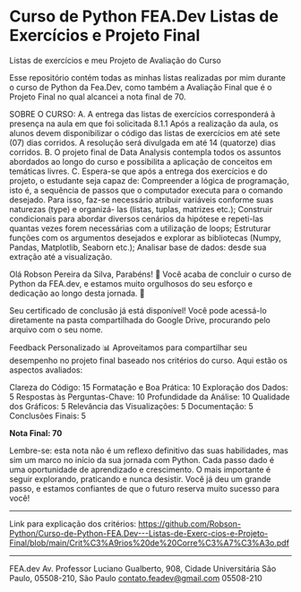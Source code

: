 # **Curso de Python FEA.Dev Listas de Exercícios e Projeto Final**
Listas de exercícios e meu Projeto de Avaliação do Curso

Esse repositório contém todas as minhas listas realizadas por mim durante o curso de Python da Fea.Dev, como também a Avaliação Final que é o Projeto Final no qual alcancei a nota final de 70.

SOBRE O CURSO:
A. A entrega das listas de exercícios corresponderá à presença na aula em que foi solicitada
8.1.1 Após a realização da aula, os alunos devem disponibilizar o código das listas de exercícios em até sete (07) dias corridos. A resolução será divulgada em até 14 (quatorze) dias corridos.
B. O projeto final de Data Analysis contempla todos os assuntos abordados ao longo do curso e possibilita a aplicação de conceitos em temáticas livres.
C. Espera-se que após a entrega dos exercícios e do projeto, o estudante seja capaz de:
Compreender a lógica de programação, isto é, a sequência de passos que o computador executa para o comando desejado. Para isso, faz-se necessário atribuir variáveis conforme suas naturezas (type) e organizá- las (listas, tuplas, matrizes etc.);
Construir condicionais para abordar diversos cenários da hipótese e repeti-las quantas vezes forem necessárias com a utilização de loops; Estruturar funções com os argumentos desejados e explorar as bibliotecas (Numpy, Pandas, Matplotlib, Seaborn etc.);
Analisar base de dados: desde sua extração até a visualização.

Olá Robson Pereira da Silva,
Parabéns! 🎉 Você acaba de concluir o curso de Python da FEA.dev, e estamos muito orgulhosos do seu esforço e dedicação ao longo desta jornada. 🚀

Seu certificado de conclusão já está disponível! Você pode acessá-lo diretamente na pasta compartilhada do Google Drive, procurando pelo arquivo com o seu nome. 

Feedback Personalizado 📊
Aproveitamos para compartilhar seu desempenho no projeto final baseado nos critérios do curso. Aqui estão os aspectos avaliados:

Clareza do Código: 15
Formatação e Boa Prática: 10
Exploração dos Dados: 5
Respostas às Perguntas-Chave: 10
Profundidade da Análise: 10
Qualidade dos Gráficos: 5
Relevância das Visualizações: 5
Documentação: 5
Conclusões Finais: 5
 
**Nota Final: 70**

Lembre-se: esta nota não é um reflexo definitivo das suas habilidades, mas sim um marco no início da sua jornada com Python. Cada passo dado é uma oportunidade de aprendizado e crescimento. O mais importante é seguir explorando, praticando e nunca desistir. Você já deu um grande passo, e estamos confiantes de que o futuro reserva muito sucesso para você!

 ---

Link para explicação dos critérios: https://github.com/Robson-Python/Curso-de-Python-FEA.Dev---Listas-de-Exerc-cios-e-Projeto-Final/blob/main/Crit%C3%A9rios%20de%20Corre%C3%A7%C3%A3o.pdf

---

FEA.dev
Av. Professor Luciano Gualberto, 908, Cidade Universitária São Paulo,
05508-210, São Paulo
contato.feadev@gmail.com
05508-210

